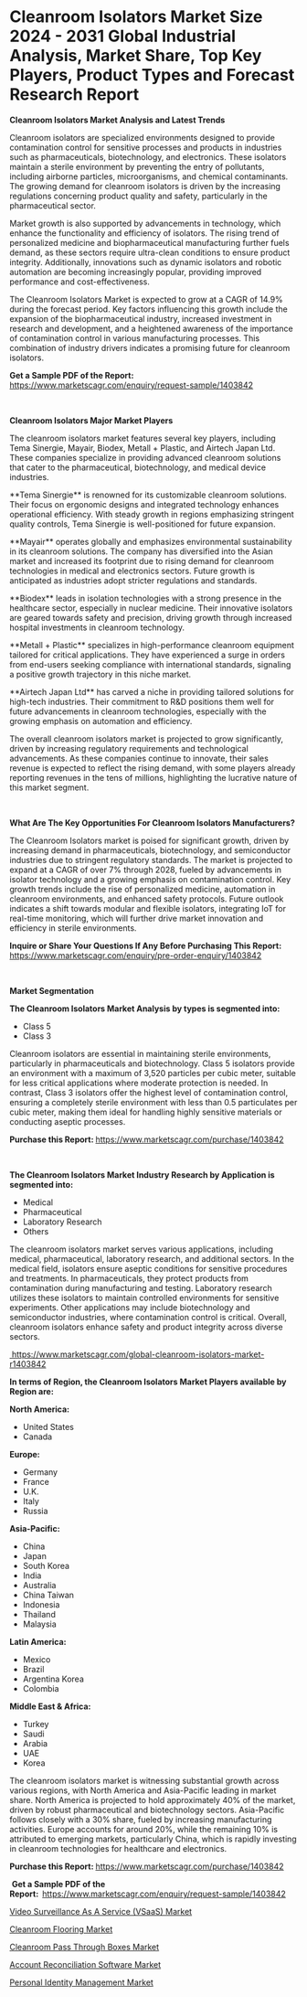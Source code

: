 <p><h1>Cleanroom Isolators Market Size 2024 - 2031 Global Industrial Analysis, Market Share, Top Key Players, Product Types and Forecast Research Report</h1></p><p><strong>Cleanroom Isolators Market Analysis and Latest Trends</strong></p>
<p><p>Cleanroom isolators are specialized environments designed to provide contamination control for sensitive processes and products in industries such as pharmaceuticals, biotechnology, and electronics. These isolators maintain a sterile environment by preventing the entry of pollutants, including airborne particles, microorganisms, and chemical contaminants. The growing demand for cleanroom isolators is driven by the increasing regulations concerning product quality and safety, particularly in the pharmaceutical sector. </p><p>Market growth is also supported by advancements in technology, which enhance the functionality and efficiency of isolators. The rising trend of personalized medicine and biopharmaceutical manufacturing further fuels demand, as these sectors require ultra-clean conditions to ensure product integrity. Additionally, innovations such as dynamic isolators and robotic automation are becoming increasingly popular, providing improved performance and cost-effectiveness.</p><p>The Cleanroom Isolators Market is expected to grow at a CAGR of 14.9% during the forecast period. Key factors influencing this growth include the expansion of the biopharmaceutical industry, increased investment in research and development, and a heightened awareness of the importance of contamination control in various manufacturing processes. This combination of industry drivers indicates a promising future for cleanroom isolators.</p></p>
<p><strong>Get a Sample PDF of the Report:&nbsp;</strong> <a href="https://www.marketscagr.com/enquiry/request-sample/1403842?utm_campaign=1278&utm_medium=2&utm_source=Github&utm_content=ia&utm_term=23102024&utm_id=cleanroom-isolators">https://www.marketscagr.com/enquiry/request-sample/1403842</a></p>
<p>&nbsp;</p>
<p><strong>Cleanroom Isolators Major Market Players</strong></p>
<p><p>The cleanroom isolators market features several key players, including Tema Sinergie, Mayair, Biodex, Metall + Plastic, and Airtech Japan Ltd. These companies specialize in providing advanced cleanroom solutions that cater to the pharmaceutical, biotechnology, and medical device industries.</p><p>**Tema Sinergie** is renowned for its customizable cleanroom solutions. Their focus on ergonomic designs and integrated technology enhances operational efficiency. With steady growth in regions emphasizing stringent quality controls, Tema Sinergie is well-positioned for future expansion.</p><p>**Mayair** operates globally and emphasizes environmental sustainability in its cleanroom solutions. The company has diversified into the Asian market and increased its footprint due to rising demand for cleanroom technologies in medical and electronics sectors. Future growth is anticipated as industries adopt stricter regulations and standards.</p><p>**Biodex** leads in isolation technologies with a strong presence in the healthcare sector, especially in nuclear medicine. Their innovative isolators are geared towards safety and precision, driving growth through increased hospital investments in cleanroom technology.</p><p>**Metall + Plastic** specializes in high-performance cleanroom equipment tailored for critical applications. They have experienced a surge in orders from end-users seeking compliance with international standards, signaling a positive growth trajectory in this niche market.</p><p>**Airtech Japan Ltd** has carved a niche in providing tailored solutions for high-tech industries. Their commitment to R&D positions them well for future advancements in cleanroom technologies, especially with the growing emphasis on automation and efficiency.</p><p>The overall cleanroom isolators market is projected to grow significantly, driven by increasing regulatory requirements and technological advancements. As these companies continue to innovate, their sales revenue is expected to reflect the rising demand, with some players already reporting revenues in the tens of millions, highlighting the lucrative nature of this market segment.</p></p>
<p>&nbsp;</p>
<p><strong>What Are The Key Opportunities For Cleanroom Isolators Manufacturers?</strong></p>
<p><p>The Cleanroom Isolators market is poised for significant growth, driven by increasing demand in pharmaceuticals, biotechnology, and semiconductor industries due to stringent regulatory standards. The market is projected to expand at a CAGR of over 7% through 2028, fueled by advancements in isolator technology and a growing emphasis on contamination control. Key growth trends include the rise of personalized medicine, automation in cleanroom environments, and enhanced safety protocols. Future outlook indicates a shift towards modular and flexible isolators, integrating IoT for real-time monitoring, which will further drive market innovation and efficiency in sterile environments.</p></p>
<p><strong>Inquire or Share Your Questions If Any Before Purchasing This Report:</strong> <a href="https://www.marketscagr.com/enquiry/pre-order-enquiry/1403842?utm_campaign=1278&utm_medium=2&utm_source=Github&utm_content=ia&utm_term=23102024&utm_id=cleanroom-isolators">https://www.marketscagr.com/enquiry/pre-order-enquiry/1403842</a></p>
<p>&nbsp;</p>
<p><strong>Market Segmentation</strong></p>
<p><strong>The Cleanroom Isolators Market Analysis by types is segmented into:</strong></p>
<p><ul><li>Class 5</li><li>Class 3</li></ul></p>
<p><p>Cleanroom isolators are essential in maintaining sterile environments, particularly in pharmaceuticals and biotechnology. Class 5 isolators provide an environment with a maximum of 3,520 particles per cubic meter, suitable for less critical applications where moderate protection is needed. In contrast, Class 3 isolators offer the highest level of contamination control, ensuring a completely sterile environment with less than 0.5 particulates per cubic meter, making them ideal for handling highly sensitive materials or conducting aseptic processes.</p></p>
<p><strong>Purchase this Report:&nbsp;</strong><a href="https://www.marketscagr.com/purchase/1403842?utm_campaign=1278&utm_medium=2&utm_source=Github&utm_content=ia&utm_term=23102024&utm_id=cleanroom-isolators">https://www.marketscagr.com/purchase/1403842</a></p>
<p>&nbsp;</p>
<p><strong>The Cleanroom Isolators Market Industry Research by Application is segmented into:</strong></p>
<p><ul><li>Medical</li><li>Pharmaceutical</li><li>Laboratory Research</li><li>Others</li></ul></p>
<p><p>The cleanroom isolators market serves various applications, including medical, pharmaceutical, laboratory research, and additional sectors. In the medical field, isolators ensure aseptic conditions for sensitive procedures and treatments. In pharmaceuticals, they protect products from contamination during manufacturing and testing. Laboratory research utilizes these isolators to maintain controlled environments for sensitive experiments. Other applications may include biotechnology and semiconductor industries, where contamination control is critical. Overall, cleanroom isolators enhance safety and product integrity across diverse sectors.</p></p>
<p><a href="https://www.marketscagr.com/global-cleanroom-isolators-market-r1403842?utm_campaign=1278&utm_medium=2&utm_source=Github&utm_content=ia&utm_term=23102024&utm_id=cleanroom-isolators">&nbsp;https://www.marketscagr.com/global-cleanroom-isolators-market-r1403842</a></p>
<p><strong>In terms of Region, the Cleanroom Isolators Market Players available by Region are:</strong></p>
<p>
    <p> <strong> North America: </strong>
        <ul>
            <li>United States</li>
            <li>Canada</li>
        </ul>
        </p> 
    <p> <strong> Europe: </strong>
        <ul>
            <li>Germany</li>
            <li>France</li>
            <li>U.K.</li>
            <li>Italy</li>
            <li>Russia</li>
        </ul>
        </p> 
    <p> <strong> Asia-Pacific: </strong>
        <ul>
            <li>China</li>
            <li>Japan</li>
            <li>South Korea</li>
            <li>India</li>
            <li>Australia</li>
            <li>China Taiwan</li>
            <li>Indonesia</li>
            <li>Thailand</li>
            <li>Malaysia</li>
        </ul>
        </p> 
    <p> <strong> Latin America: </strong>
        <ul>
            <li>Mexico</li>
            <li>Brazil</li>
            <li>Argentina Korea</li>
            <li>Colombia</li>
        </ul>
        </p> 
    <p> <strong> Middle East & Africa: </strong>
        <ul>
            <li>Turkey</li>
            <li>Saudi</li>
            <li>Arabia</li>
            <li>UAE</li>
            <li>Korea</li>
        </ul>
    </p>
    </p>
<p><p>The cleanroom isolators market is witnessing substantial growth across various regions, with North America and Asia-Pacific leading in market share. North America is projected to hold approximately 40% of the market, driven by robust pharmaceutical and biotechnology sectors. Asia-Pacific follows closely with a 30% share, fueled by increasing manufacturing activities. Europe accounts for around 20%, while the remaining 10% is attributed to emerging markets, particularly China, which is rapidly investing in cleanroom technologies for healthcare and electronics.</p></p>
<p><strong>Purchase this Report: </strong><a href="https://www.marketscagr.com/purchase/1403842?utm_campaign=1278&utm_medium=2&utm_source=Github&utm_content=ia&utm_term=23102024&utm_id=cleanroom-isolators">https://www.marketscagr.com/purchase/1403842</a></p>
<p>&nbsp;<strong>Get a Sample PDF of the Report:&nbsp;&nbsp;</strong><a href="https://www.marketscagr.com/enquiry/request-sample/1403842?utm_campaign=1278&utm_medium=2&utm_source=Github&utm_content=ia&utm_term=23102024&utm_id=cleanroom-isolators">https://www.marketscagr.com/enquiry/request-sample/1403842</a></p>
<p><strong></strong></p>
<p><p><a href="https://www.linkedin.com/pulse/video-surveillance-service-vsaas-market2024-2031-industry-wbxqc?utm_campaign=1278&utm_medium=2&utm_source=Github&utm_content=ia&utm_term=23102024&utm_id=cleanroom-isolators">Video Surveillance As A Service (VSaaS) Market</a></p><p><a href="https://github.com/indrystar/Market-Research-Report-List-5/blob/main/cleanroom-flooring-market.md?utm_campaign=1278&utm_medium=2&utm_source=Github&utm_content=ia&utm_term=23102024&utm_id=cleanroom-isolators">Cleanroom Flooring Market</a></p><p><a href="https://github.com/lilyet2b1/Market-Research-Report-List-1/blob/main/cleanroom-pass-through-boxes-market.md?utm_campaign=1278&utm_medium=2&utm_source=Github&utm_content=ia&utm_term=23102024&utm_id=cleanroom-isolators">Cleanroom Pass Through Boxes Market</a></p><p><a href="https://www.linkedin.com/pulse/insights-account-reconciliation-software-market-players-jq9ff?utm_campaign=1278&utm_medium=2&utm_source=Github&utm_content=ia&utm_term=23102024&utm_id=cleanroom-isolators">Account Reconciliation Software Market</a></p><p><a href="https://www.linkedin.com/pulse/personal-identity-management-market-forecast-global-trends-qsa1f?utm_campaign=1278&utm_medium=2&utm_source=Github&utm_content=ia&utm_term=23102024&utm_id=cleanroom-isolators">Personal Identity Management Market</a></p></p>